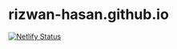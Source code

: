 # rizwan-hasan.github.io

[![Netlify Status](https://api.netlify.com/api/v1/badges/7ac90580-9322-49c2-ad22-bd7e222be103/deploy-status)](https://app.netlify.com/sites/cocky-kirch-412c5a/deploys)
